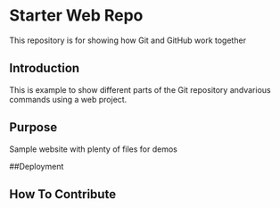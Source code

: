 # Starter Web Repo

This repository is for showing how Git and GitHub work together

## Introduction
This is example to show different parts of the Git repository andvarious commands using a web project.
## Purpose

Sample website with plenty of files for demos

##Deployment

## How To Contribute
